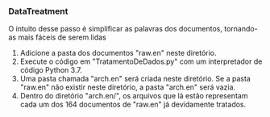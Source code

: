 ﻿### DataTreatment
  
O intuito desse passo é simplificar as palavras dos documentos, tornando-as mais fáceis de serem lidas
  
1. Adicione a pasta dos documentos "raw.en" neste diretório.
2. Execute o código em "TratamentoDeDados.py" com um interpretador de código Python 3.7.
3. Uma pasta chamada "arch.en" será criada neste diretório. Se a pasta "raw.en" não existir neste diretório, a pasta "arch.en" será vazia.
4. Dentro do diretório "arch.en/", os arquivos que lá estão representam cada um dos 164 documentos de "raw.en" já devidamente tratados.
